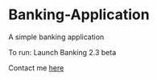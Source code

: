 # Banking-Application
A simple banking application

To run: Launch Banking 2.3 beta

Contact me <a href="https://gamepickle.net/contact-us/">here</a>
